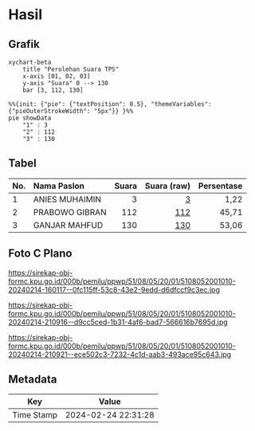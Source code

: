 # Hasil

## Grafik

```mermaid
xychart-beta
    title "Perolehan Suara TPS"
    x-axis [01, 02, 03]
    y-axis "Suara" 0 --> 130
    bar [3, 112, 130]
```

```mermaid
%%{init: {"pie": {"textPosition": 0.5}, "themeVariables": {"pieOuterStrokeWidth": "5px"}} }%%
pie showData
    "1" : 3
    "2" : 112
    "3" : 130
```

## Tabel

| No. | Nama Paslon    | Suara | Suara (raw) | Persentase |
|:--- |:-------------- | -----:| -----------:| ----------:|
| 1   | ANIES MUHAIMIN | 3     | [3][p-1]    | 1,22       |
| 2   | PRABOWO GIBRAN | 112   | [112][p-2]  | 45,71      |
| 3   | GANJAR MAHFUD  | 130   | [130][p-3]  | 53,06      |


[p-1]: https://github.com/gigit-pemilu/pemilu-2024-51-bali/blob/main/pilpres/hitung-suara/sub/51-bali/sub/08-buleleng/sub/05-sukasada/sub/2001-pancasari/sub/010-tps/sub/paslon-1.txt
[p-2]: https://github.com/gigit-pemilu/pemilu-2024-51-bali/blob/main/pilpres/hitung-suara/sub/51-bali/sub/08-buleleng/sub/05-sukasada/sub/2001-pancasari/sub/010-tps/sub/paslon-2.txt
[p-3]: https://github.com/gigit-pemilu/pemilu-2024-51-bali/blob/main/pilpres/hitung-suara/sub/51-bali/sub/08-buleleng/sub/05-sukasada/sub/2001-pancasari/sub/010-tps/sub/paslon-3.txt

## Foto C Plano

https://sirekap-obj-formc.kpu.go.id/000b/pemilu/ppwp/51/08/05/20/01/5108052001010-20240214-160117--0fc115ff-53c8-43e2-9edd-d6dfccf9c3ec.jpg

https://sirekap-obj-formc.kpu.go.id/000b/pemilu/ppwp/51/08/05/20/01/5108052001010-20240214-210916--d9cc5ced-1b31-4af6-bad7-566616b7695d.jpg

https://sirekap-obj-formc.kpu.go.id/000b/pemilu/ppwp/51/08/05/20/01/5108052001010-20240214-210921--ece502c3-7232-4c1d-aab3-493ace95c643.jpg


## Metadata

| Key        | Value               |
| ---------- | ------------------- |
| Time Stamp | 2024-02-24 22:31:28 |



